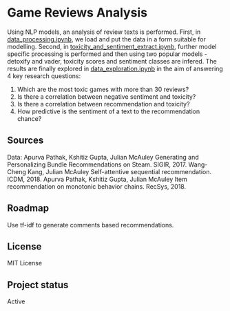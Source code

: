 # Game Reviews Analysis

Using NLP models, an analysis of review texts is performed. First, in [data_processing.ipynb](https://gitlab.com/SimplyVlad/game-reviews-analysis/-/blob/main/data_processing.ipynb), we load and put the data in a form suitable for modelling. Second, in [toxicity_and_sentiment_extract.ipynb](https://gitlab.com/SimplyVlad/game-reviews-analysis/-/blob/main/toxicity_and_sentiment_extract.ipynb), further model specific processing is performed and then using two popular models - detoxify and vader, toxicity scores and sentiment classes are infered. The results are finally explored in [data_exploration.ipynb](https://gitlab.com/SimplyVlad/game-reviews-analysis/-/blob/main/data_exploration.ipynb) in the aim of answering 4 key research questions: <br>

1. Which are the most toxic games with more than 30 reviews?
2. Is there a correlation between negative sentiment and toxicity?
3. Is there a correlation between recommendation and toxicity?
4. How predictive is the sentiment of a text to the recommendation chance?


## Sources
Data: 
Apurva Pathak, Kshitiz Gupta, Julian McAuley Generating and Personalizing Bundle Recommendations on Steam. SIGIR, 2017.
Wang-Cheng Kang, Julian McAuley Self-attentive sequential recommendation. ICDM, 2018. 
Apurva Pathak, Kshitiz Gupta, Julian McAuley Item recommendation on monotonic behavior chains. RecSys, 2018.

## Roadmap
Use tf-idf to generate comments based recommendations.

## License
MIT License

## Project status
Active
